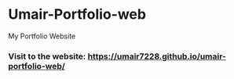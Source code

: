 # Umair-Portfolio-web
My Portfolio Website
### Visit to the website: https://umair7228.github.io/umair-portfolio-web/
